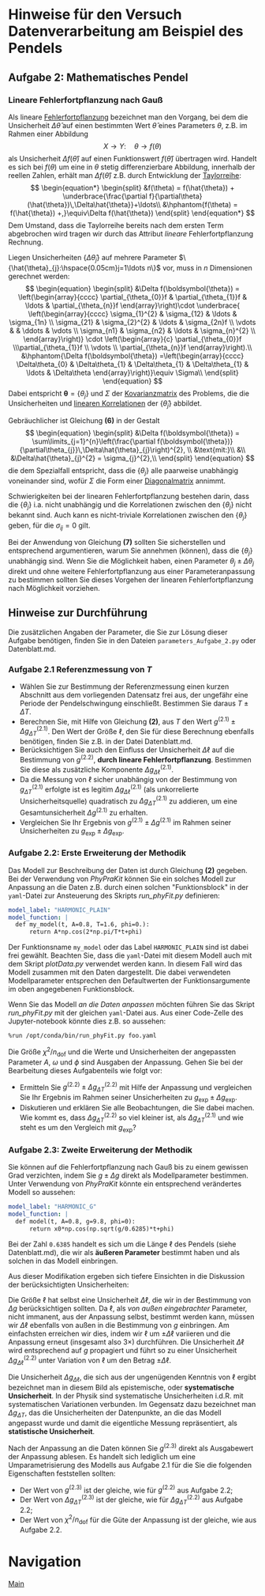 # Hinweise für den Versuch Datenverarbeitung am Beispiel des Pendels

## Aufgabe 2: Mathematisches Pendel

### Lineare Fehlerfortpflanzung nach Gauß

Als lineare [Fehlerfortpflanzung](https://de.wikipedia.org/wiki/Fehlerfortpflanzung) bezeichnet man den Vorgang, bei dem die Unsicherheit $\Delta\hat{\theta}$ auf einen bestimmten Wert $\hat{\theta}$ eines Parameters $\theta$, z.B. im Rahmen einer Abbildung
$$
\begin{equation*}
X\to Y: \quad \theta\to f(\theta)
\end{equation*}
$$
als Unsicherheit $\Delta f(\hat{\theta})$ auf einen Funktionswert $f(\hat{\theta})$ übertragen wird. Handelt es sich bei $f(\theta)$ um eine in $\theta$ stetig differenzierbare Abbildung, innerhalb der reellen Zahlen, erhält man $\Delta f(\hat{\theta})$ z.B. durch Entwicklung der [Taylorreihe](https://de.wikipedia.org/wiki/Taylorreihe):
$$
\begin{equation*}
\begin{split}
&f(\theta) = f(\hat{\theta}) + \underbrace{\frac{\partial f}{\partial\theta}(\hat{\theta})\,\Delta\hat{\theta}}+\ldots\\
&\hphantom{f(\theta) = f(\hat{\theta}) +,}\equiv\Delta f(\hat{\theta})
\end{split}
\end{equation*}
$$
Dem Umstand, dass die Taylorreihe bereits nach dem ersten Term abgebrochen wird tragen wir durch das Attribut *lineare* Fehlerfortpflanzung Rechnung. 

Liegen Unsicherheiten $\{\Delta\hat{\theta}_{j}\}$ auf mehrere Parameter $\{\hat{\theta}_{j}:\hspace{0.05cm}j=1\ldots n\}$ vor, muss in $n$ Dimensionen gerechnet werden: 
$$
\begin{equation}
\begin{split}
&\Delta f(\boldsymbol{\theta}) = 
\left(\begin{array}{cccc} \partial_{\theta_{0}}f & \partial_{\theta_{1}}f & \ldots & \partial_{\theta_{n}}f
\end{array}\right)\cdot
\underbrace{
\left(\begin{array}{cccc} 
\sigma_{1}^{2} & \sigma_{12} & \ldots & \sigma_{1n} \\
\sigma_{21} & \sigma_{2}^{2} & \ldots & \sigma_{2n}f \\
\vdots &  & \ddots & \vdots \\
\sigma_{n1} & \sigma_{n2} & \ldots & \sigma_{n}^{2} \\
\end{array}\right)}
\cdot
\left(\begin{array}{c} \partial_{\theta_{0}}f \\\partial_{\theta_{1}}f \\ \vdots \\ \partial_{\theta_{n}}f
\end{array}\right).\\
&\hphantom{\Delta f(\boldsymbol{\theta}) =\left(\begin{array}{cccc} \Delta\theta_{0} & \Delta\theta_{1} & \Delta\theta_{1} & \Delta\theta_{1} & \ldots & \Delta\theta
\end{array}\right)}\equiv \Sigma\\
\end{split}
\end{equation}
$$
Dabei entspricht $\boldsymbol{\theta}=\{\theta_{j}\}$ und $\Sigma$ der [Kovarianzmatrix](https://de.wikipedia.org/wiki/Kovarianzmatrix) des Problems, die die Unsicherheiten und [linearen Korrelationen](https://de.wikipedia.org/wiki/Korrelation) der $\{\hat{\theta}_{j}\}$ abbildet.  

Gebräuchlicher ist Gleichung **(6)** in der Gestalt
$$
\begin{equation}
\begin{split}
&\Delta f(\boldsymbol{\theta}) = \sum\limits_{j=1}^{n}\left(\frac{\partial f(\boldsymbol{\theta})}{\partial\theta_{j}}\,\Delta\hat{\theta}_{j}\right)^{2}, \\
&\text{mit:}\\
&\\
&\Delta\hat{\theta}_{j}^{2} = \sigma_{j}^{2},\\
\end{split}
\end{equation}
$$
die dem Spezialfall entspricht, dass die $\{\theta_{j}\}$ alle paarweise unabhängig voneinander sind, wofür $\Sigma$ die Form einer [Diagonalmatrix](https://de.wikipedia.org/wiki/Diagonalmatrix) annimmt. 

Schwierigkeiten bei der linearen Fehlerfortpflanzung bestehen darin, dass die $\{\theta_{j}\}$ i.a. nicht unabhängig und die Korrelationen zwischen den $\{\theta_{j}\}$ nicht bekannt sind. Auch kann es nicht-triviale Korrelationen zwischen den $\{\theta_{j}\}$ geben, für die $\sigma_{ij}=0$ gilt. 

Bei der Anwendung von Gleichung **(7)** sollten Sie sicherstellen und entsprechend argumentieren, warum Sie annehmen (können), dass die $\{\theta_{j}\}$ unabhängig sind. Wenn Sie die Möglichkeit haben, einen Parameter $\theta_{j}\pm\Delta \theta_{j}$ direkt und ohne weitere Fehlerfortpflanzung aus einer Parameteranpassung zu bestimmen sollten Sie dieses Vorgehen der linearen Fehlerfortpflanzung nach Möglichkeit vorziehen. 

## Hinweise zur Durchführung

Die zusätzlichen Angaben der Parameter, die Sie zur Lösung dieser Aufgabe benötigen, finden Sie in den Dateien `parameters_Aufgabe_2.py` oder Datenblatt.md.

### Aufgabe 2.1 Referenzmessung von $T$

- Wählen Sie zur Bestimmung der Referenzmessung einen kurzen Abschnitt aus dem vorliegenden Datensatz frei aus, der ungefähr eine Periode der Pendelschwingung einschließt. Bestimmen Sie daraus $T\pm\Delta T$. 
- Berechnen Sie, mit Hilfe von Gleichung **(2)**, aus $T$ den Wert $g^{(2.1)}\pm\Delta g_{\Delta T}^{(2.1)}$. Den Wert der Größe $\ell$, den Sie für diese Berechnung ebenfalls benötigen, finden Sie z.B. in der Datei Datenblatt.md. 
- Berücksichtigen Sie auch den Einfluss der Unsicherheit $\Delta\ell$ auf die Bestimmung von $g^{(2.2)}$, **durch lineare Fehlerfortpflanzung**. Bestimmen Sie diese als zusätzliche Komponente $\Delta g_{\Delta\ell}^{(2.1)}$. 
- Da die Messung von $\ell$ sicher unabhängig von der Bestimmung von $g_{\Delta T}^{(2.1)}$ erfolgte ist es legitim $\Delta g_{\Delta\ell}^{(2.1)}$ (als unkorrelierte Unsicherheitsquelle) quadratisch zu $\Delta g_{\Delta T}^{(2.1)}$ zu addieren, um eine Gesamtunsicherheit $\Delta g^{(2.1)}$ zu erhalten.
- Vergleichen Sie Ihr Ergebnis von $g^{(2.1)}\pm\Delta g^{(2.1)}$ im Rahmen seiner Unsicherheiten zu $g_{\mathrm{exp}}\pm\Delta g_{\mathrm{exp}}$. 

### Aufgabe 2.2: Erste Erweiterung der Methodik

Das Modell zur Beschreibung der Daten ist durch Gleichung **(2)** gegeben. Bei der Verwendung von *PhyPraKit* können Sie ein solches Modell zur Anpassung an die Daten z.B. durch einen solchen "Funktionsblock" in der `yaml`-Datei zur Ansteuerung des Skripts *run_phyFit.py* definieren:

```yaml
model_label: "HARMONIC_PLAIN"
model_function: |
  def my_model(t, A=0.8, T=1.6, phi=0.):
      return A*np.cos(2*np.pi/T*t+phi)
```

Der Funktionsname `my_model` oder das Label `HARMONIC_PLAIN` sind ist dabei frei gewählt. Beachten Sie, dass die `yaml`-Datei mit diesem Modell auch mit dem Skript *plotData.py* verwendet werden kann. In diesem Fall wird das Modell zusammen mit den Daten dargestellt. Die dabei verwendeten Modellparameter entsprechen den Defaultwerten der Funktionsargumente im oben angegebenen Funktionsblock. 

Wenn Sie das Modell *an die Daten anpassen* möchten führen Sie das Skript *run_phyFit.py* mit der gleichen `yaml`-Datei aus. Aus einer Code-Zelle des Jupyter-notebook könnte dies z.B. so aussehen:

```shell
%run /opt/conda/bin/run_phyFit.py foo.yaml 
```

Die Größe $\chi^{2}/n_{\mathrm{dof}}$ und die Werte und Unsicherheiten der angepassten Parameter $A$, $\omega$ und $\phi$ sind Ausgaben der Anpassung. Gehen Sie bei der Bearbeitung dieses Aufgabenteils wie folgt vor: 

- Ermitteln Sie $g^{(2.2)}\pm\Delta g_{\Delta T}^{(2.2)}$ mit Hilfe der Anpassung und vergleichen Sie Ihr Ergebnis im Rahmen seiner Unsicherheiten zu $g_{\mathrm{exp}}\pm\Delta g_{\mathrm{exp}}$. 
- Diskutieren und erklären Sie alle Beobachtungen, die Sie dabei machen. Wie kommt es, dass $\Delta g_{\Delta T}^{(2.2)}$ so viel kleiner ist, als $\Delta g_{\Delta T}^{(2.1)}$ und wie steht es um den Vergleich mit $g_{\mathrm{exp}}$?

###  Aufgabe 2.3: Zweite Erweiterung der Methodik

Sie können auf die Fehlerfortpflanzung nach Gauß bis zu einem gewissen Grad  verzichten, indem Sie $g\pm\Delta g$ direkt als Modellparameter bestimmen. Unter Verwendung von *PhyPraKit* könnte ein entsprechend verändertes Modell so aussehen: 

```yaml
model_label: "HARMONIC_G"
model_function: |
  def model(t, A=0.8, g=9.8, phi=0):
      return x0*np.cos(np.sqrt(g/0.6285)*t+phi)
```

Bei der Zahl `0.6385` handelt es sich um die Länge $\ell$ des Pendels (siehe Datenblatt.md), die wir als **äußeren Parameter** bestimmt haben und als solchen in das Modell einbringen. 

Aus dieser Modifikation ergeben sich tiefere Einsichten in die Diskussion der berücksichtigten Unsicherheiten:

Die Größe $\ell$ hat selbst eine Unsicherheit $\Delta\ell$, die wir in der Bestimmung von $\Delta g$ berücksichtigen sollten. Da $\ell$, als *von außen eingebrachter* Parameter, nicht immanent, aus der Anpassung selbst, bestimmt werden kann, müssen wir $\Delta\ell$ ebenfalls von außen in die Bestimmung von $g$ einbringen.  Am einfachsten erreichen wir dies, indem wir $\ell$ um $\pm\Delta\ell$ variieren und die Anpassung erneut (insgesamt also $3\times$) durchführen. Die Unsicherheit $\Delta\ell$ wird entsprechend auf $g$ propagiert und führt so zu einer Unsicherheit $\Delta g_{\Delta\ell}^{(2.2)}$ unter Variation von $\ell$ um den Betrag $\pm\Delta\ell$. 

Die Unsicherheit $\Delta g_{\Delta\ell}$, die sich aus der ungenügenden Kenntnis von $\ell$ ergibt bezeichnet man in diesem Bild als epistemische, oder **systematische Unsicherheit**. In der Physik sind systematische Unsicherheiten i.d.R. mit systematischen Variationen verbunden. Im Gegensatz dazu bezeichnet man $\Delta g_{\Delta T}$, das die Unsicherheiten der Datenpunkte, an die das Modell angepasst wurde und damit die eigentliche Messung repräsentiert, als **statistische Unsicherheit**.

Nach der Anpassung an die Daten können Sie $g^{(2.3)}$ direkt als Ausgabewert der Anpassung ablesen. Es handelt sich lediglich um eine Umparametrisierung des Modells aus Aufgabe 2.1 für die Sie die folgenden Eigenschaften feststellen sollten: 

- Der Wert von $g^{(2.3)}$ ist der gleiche, wie für $g^{(2.2)}$ aus Aufgabe 2.2;
- Der Wert von $\Delta g_{\Delta T}^{(2.3)}$ ist der gleiche, wie für $\Delta g_{\Delta T}^{(2.2)}$ aus Aufgabe 2.2;
- Der Wert von $\chi^{2}/n_{\mathrm{dof}}$ für die Güte der Anpassung ist der gleiche, wie aus Aufgabe 2.2.

# Navigation

[Main](https://gitlab.kit.edu/kit/etp-lehre/p1-praktikum/students/-/tree/main/Vorversuch)

